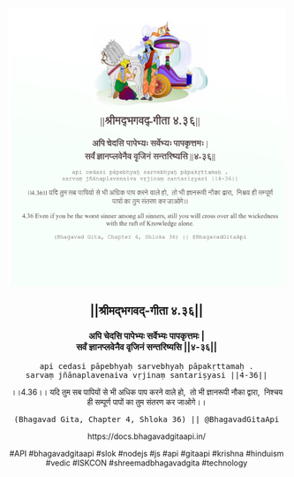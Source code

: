 <img src="../../asset/BG_4_36.png"/>
<center><h2>||श्रीमद्‍भगवद्‍-गीता ४.३६||</h2>
<h3>अपि चेदसि पापेभ्यः सर्वेभ्यः पापकृत्तमः |<br/>सर्वं ज्ञानप्लवेनैव वृजिनं सन्तरिष्यसि ||४-३६||</h3>
<pre>api cedasi pāpebhyaḥ sarvebhyaḥ pāpakṛttamaḥ .<br/>sarvaṃ jñānaplavenaiva vṛjinaṃ santariṣyasi ||4-36||</pre>
<p>।।4.36।। यदि तुम सब पापियों से भी अधिक पाप करने वाले हो,  तो भी ज्ञानरूपी नौका द्वारा,  निश्चय ही सम्पूर्ण पापों का तुम संतरण कर जाओगे।।</p>
<pre>(Bhagavad Gita, Chapter 4, Shloka 36) || @BhagavadGitaApi</pre><p>https://docs.bhagavadgitaapi.in/</p><p>#API #bhagavadgitaapi #slok #nodejs #js #api #gitaapi #krishna #hinduism #vedic #ISKCON #shreemadbhagavadgita #technology</p></center>
